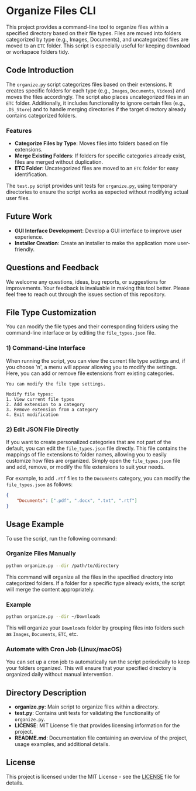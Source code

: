 # Organize Files CLI

This project provides a command-line tool to organize files within a specified directory based on their file types. Files are moved into folders categorized by type (e.g., Images, Documents), and uncategorized files are moved to an `ETC` folder. This script is especially useful for keeping download or workspace folders tidy.

## Code Introduction

The `organize.py` script categorizes files based on their extensions. It creates specific folders for each type (e.g., `Images`, `Documents`, `Videos`) and moves the files accordingly. The script also places uncategorized files in an `ETC` folder. Additionally, it includes functionality to ignore certain files (e.g., `.DS_Store`) and to handle merging directories if the target directory already contains categorized folders.

### Features
- **Categorize Files by Type**: Moves files into folders based on file extensions.
- **Merge Existing Folders**: If folders for specific categories already exist, files are merged without duplication.
- **ETC Folder**: Uncategorized files are moved to an `ETC` folder for easy identification.

The `test.py` script provides unit tests for `organize.py`, using temporary directories to ensure the script works as expected without modifying actual user files.


## Future Work

- **GUI Interface Development**: Develop a GUI interface to improve user experience.
- **Installer Creation**: Create an installer to make the application more user-friendly.

## Questions and Feedback

We welcome any questions, ideas, bug reports, or suggestions for improvements. Your feedback is invaluable in making this tool better. Please feel free to reach out through the issues section of this repository.


## File Type Customization

You can modify the file types and their corresponding folders using the command-line interface or by editing the `file_types.json` file.

### 1) Command-Line Interface
When running the script, you can view the current file type settings and, if you choose 'n', a menu will appear allowing you to modify the settings. Here, you can add or remove file extensions from existing categories.

```
You can modify the file type settings.

Modify file types:
1. View current file types
2. Add extension to a category
3. Remove extension from a category
4. Exit modification
```

### 2) Edit JSON File Directly
If you want to create personalized categories that are not part of the default, you can edit the `file_types.json` file directly. This file contains the mappings of file extensions to folder names, allowing you to easily customize how files are organized. Simply open the `file_types.json` file and add, remove, or modify the file extensions to suit your needs.

For example, to add `.rtf` files to the `Documents` category, you can modify the `file_types.json` as follows:

```json
{
    "Documents": [".pdf", ".docx", ".txt", ".rtf"]
}
```

## Usage Example
To use the script, run the following command:

### Organize Files Manually

```bash
python organize.py --dir /path/to/directory
```

This command will organize all the files in the specified directory into categorized folders. If a folder for a specific type already exists, the script will merge the content appropriately.

  
### Example

```bash
python organize.py --dir ~/Downloads
```

This will organize your `Downloads` folder by grouping files into folders such as `Images`, `Documents`, `ETC`, etc.

### Automate with Cron Job (Linux/macOS)

You can set up a cron job to automatically run the script periodically to keep your folders organized.
This will ensure that your specified directory is organized daily without manual intervention.

## Directory Description

- **organize.py**: Main script to organize files within a directory.
- **test.py**: Contains unit tests for validating the functionality of `organize.py`.
- **LICENSE**: MIT License file that provides licensing information for the project.
- **README.md**: Documentation file containing an overview of the project, usage examples, and additional details.


## License

This project is licensed under the MIT License - see the [LICENSE](LICENSE) file for details.